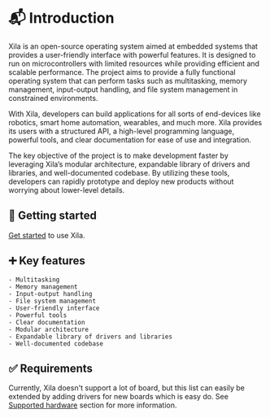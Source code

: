 # 📬 Introduction

Xila is an open-source operating system aimed at embedded systems that provides a user-friendly interface with powerful features.
It is designed to run on microcontrollers with limited resources while providing efficient and scalable performance.
The project aims to provide a fully functional operating system that can perform tasks such as multitasking, memory management, input-output handling, and file system management in constrained environments.

With Xila, developers can build applications for all sorts of end-devices like robotics, smart home automation, wearables, and much more.
Xila provides its users with a structured API, a high-level programming language, powerful tools, and clear documentation for ease of use and integration.

The key objective of the project is to make development faster by leveraging Xila’s modular architecture, expandable library of drivers and libraries, and well-documented codebase.
By utilizing these tools, developers can rapidly prototype and deploy new products without worrying about lower-level details.

## 🏃 Getting started

[Get started](Get_started/Using) to use Xila.

## ➕ Key features

    - Multitasking
    - Memory management
    - Input-output handling
    - File system management
    - User-friendly interface
    - Powerful tools
    - Clear documentation
    - Modular architecture
    - Expandable library of drivers and libraries
    - Well-documented codebase

## ✅ Requirements

Currently, Xila doesn't support a lot of board, but this list can easily be extended by adding drivers for new boards which is easy do. See [Supported hardware](../Hardware%20reference/Supported%20hardware) section for more information.


